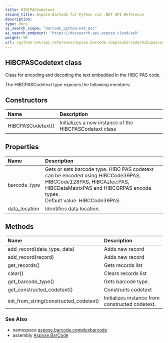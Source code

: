```yaml
---
title: HIBCPASCodetext
second_title: Aspose.BarCode for Python via .NET API Reference
description: 
type: docs
ai_search_scope: "barcode_python-net_doc"
ai_search_endpoint: "https://docsearch.api.aspose.cloud/ask"
weight: 90
url: /python-net/api-reference/aspose.barcode.complexbarcode/hibcpascodetext/
---
```


## HIBCPASCodetext class

Class for encoding and decoding the text embedded in the HIBC PAS code.

The HIBCPASCodetext type exposes the following members:
## Constructors
| Name | Description |
| :- | :- |
|HIBCPASCodetext()|Initializes a new instance of the HIBCPASCodetext class|
## Properties
| Name | Description |
| :- | :- |
|barcode_type|Gets or sets barcode type. HIBC PAS codetext can be encoded using HIBCCode39PAS, HIBCCode128PAS, HIBCAztec:PAS, HIBCDataMatrixPAS and HIBCQRPAS encode types.<br/>            Default value: HIBCCode39PAS.|
|data_location|Identifies data location.|
## Methods
| Name | Description |
| :- | :- |
|add_record(data_type, data)|Adds new record|
|add_record(record)|Adds new record|
|get_records()|Gets records list|
|clear()|Clears records list|
|get_barcode_type()|Gets barcode type.|
|get_constructed_codetext()|Constructs codetext|
|init_from_string(constructed_codetext)|Initializes instance from constructed codetext.|

### See Also

* namespace [aspose.barcode.complexbarcode](/barcode/python-net/api-reference/aspose.barcode.complexbarcode/)
* assembly [Aspose.BarCode](/barcode/python-net/api-reference/)

